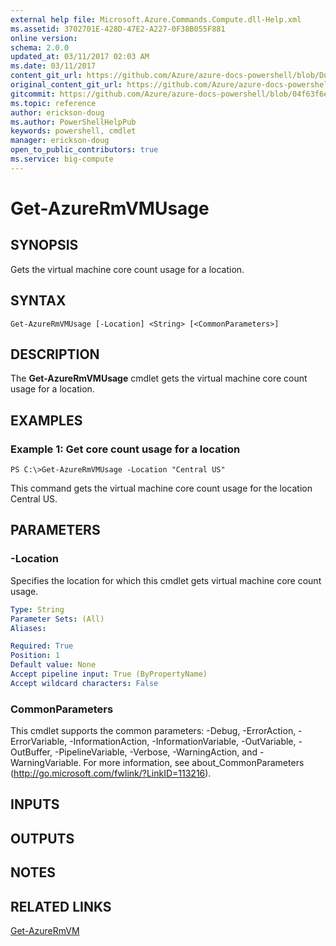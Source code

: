 ```yaml
---
external help file: Microsoft.Azure.Commands.Compute.dll-Help.xml
ms.assetid: 3702701E-428D-47E2-A227-0F38B055F881
online version:
schema: 2.0.0
updated_at: 03/11/2017 02:03 AM
ms.date: 03/11/2017
content_git_url: https://github.com/Azure/azure-docs-powershell/blob/DuncanmaMSFT-patch-1/azureps-cmdlets-docs/ResourceManager/AzureRM.Compute/v2.8.0/Get-AzureRmVMUsage.md
original_content_git_url: https://github.com/Azure/azure-docs-powershell/blob/DuncanmaMSFT-patch-1/azureps-cmdlets-docs/ResourceManager/AzureRM.Compute/v2.8.0/Get-AzureRmVMUsage.md
gitcommit: https://github.com/Azure/azure-docs-powershell/blob/04f63f6e685743ace2c57eb157574e34e8610b1c
ms.topic: reference
author: erickson-doug
ms.author: PowerShellHelpPub
keywords: powershell, cmdlet
manager: erickson-doug
open_to_public_contributors: true
ms.service: big-compute
---
```


# Get-AzureRmVMUsage

## SYNOPSIS
Gets the virtual machine core count usage for a location.

## SYNTAX

```
Get-AzureRmVMUsage [-Location] <String> [<CommonParameters>]
```

## DESCRIPTION
The **Get-AzureRmVMUsage** cmdlet gets the virtual machine core count usage for a location.

## EXAMPLES

### Example 1: Get core count usage for a location
```
PS C:\>Get-AzureRmVMUsage -Location "Central US"
```

This command gets the virtual machine core count usage for the location Central US.

## PARAMETERS

### -Location
Specifies the location for which this cmdlet gets virtual machine core count usage.

```yaml
Type: String
Parameter Sets: (All)
Aliases: 

Required: True
Position: 1
Default value: None
Accept pipeline input: True (ByPropertyName)
Accept wildcard characters: False
```

### CommonParameters
This cmdlet supports the common parameters: -Debug, -ErrorAction, -ErrorVariable, -InformationAction, -InformationVariable, -OutVariable, -OutBuffer, -PipelineVariable, -Verbose, -WarningAction, and -WarningVariable. For more information, see about_CommonParameters (http://go.microsoft.com/fwlink/?LinkID=113216).

## INPUTS

## OUTPUTS

## NOTES

## RELATED LINKS

[Get-AzureRmVM](./Get-AzureRmVM.md)


